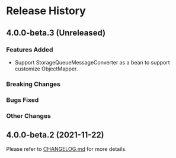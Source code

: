 # Release History

## 4.0.0-beta.3 (Unreleased)

### Features Added
- Support StorageQueueMessageConverter as a bean to support customize ObjectMapper.
### Breaking Changes

### Bugs Fixed

### Other Changes

## 4.0.0-beta.2 (2021-11-22)

Please refer to [CHANGELOG.md](https://github.com/Azure/azure-sdk-for-java/blob/430fdbfae956667b1576a8e6b609810b9441442c/sdk/spring/CHANGELOG.md) for more details.
